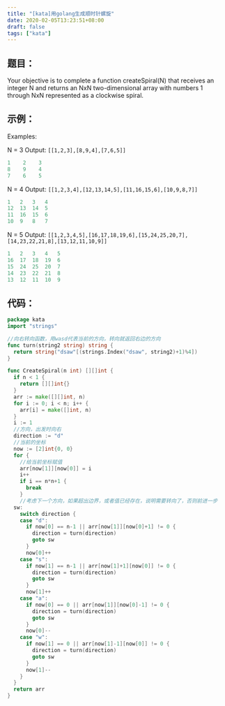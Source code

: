 ```yaml
---
title: "[kata]用golang生成顺时针螺旋"
date: 2020-02-05T13:23:51+08:00
draft: false
tags: ["kata"]
---
```


## 题目：

Your objective is to complete a function createSpiral(N) that receives an integer N and returns an NxN two-dimensional array with numbers 1 through NxN represented as a clockwise spiral.

## 示例：

Examples:

N = 3 Output: `[[1,2,3],[8,9,4],[7,6,5]]`

```go
1    2    3
8    9    4
7    6    5
```

N = 4 Output: `[[1,2,3,4],[12,13,14,5],[11,16,15,6],[10,9,8,7]]`

```go
1   2   3   4
12  13  14  5
11  16  15  6
10  9   8   7
```

N = 5 Output: `[[1,2,3,4,5],[16,17,18,19,6],[15,24,25,20,7],[14,23,22,21,8],[13,12,11,10,9]]`

```go
1   2   3   4   5
16  17  18  19  6
15  24  25  20  7
14  23  22  21  8
13  12  11  10  9
```

## 代码：

```go
package kata
import "strings"

//向右转向函数，用wasd代表当前的方向，转向就返回右边的方向
func turn(string2 string) string {
  return string("dsaw"[(strings.Index("dsaw", string2)+1)%4])
}

func CreateSpiral(n int) [][]int {
  if n < 1 {
    return [][]int{}
  }
  arr := make([][]int, n)
  for i := 0; i < n; i++ {
    arr[i] = make([]int, n)
  }
  i := 1
  //方向，出发时向右
  direction := "d"
  //当前的坐标
  now := [2]int{0, 0}
  for {
    //给当前坐标赋值
    arr[now[1]][now[0]] = i
    i++
    if i == n*n+1 {
      break
    }
    //考虑下一个方向，如果超出边界，或者值已经存在，说明需要转向了，否则前进一步
  sw:
    switch direction {
    case "d":
      if now[0] == n-1 || arr[now[1]][now[0]+1] != 0 {
        direction = turn(direction)
        goto sw
      }
      now[0]++
    case "s":
      if now[1] == n-1 || arr[now[1]+1][now[0]] != 0 {
        direction = turn(direction)
        goto sw
      }
      now[1]++
    case "a":
      if now[0] == 0 || arr[now[1]][now[0]-1] != 0 {
        direction = turn(direction)
        goto sw
      }
      now[0]--
    case "w":
      if now[1] == 0 || arr[now[1]-1][now[0]] != 0 {
        direction = turn(direction)
        goto sw
      }
      now[1]--
    }
  }
  return arr
}
```